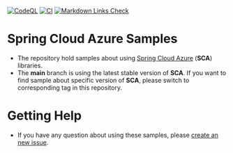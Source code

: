 [![CodeQL](https://github.com/Azure-Samples/azure-spring-boot-samples/actions/workflows/codeql-analysis.yml/badge.svg)](https://github.com/Azure-Samples/azure-spring-boot-samples/actions/workflows/codeql-analysis.yml) [![CI](https://github.com/Azure-Samples/azure-spring-boot-samples/actions/workflows/ci.yml/badge.svg)](https://github.com/Azure-Samples/azure-spring-boot-samples/actions/workflows/ci.yml) [![Markdown Links Check](https://github.com/Azure-Samples/azure-spring-boot-samples/actions/workflows/markdown-link-check.yml/badge.svg)](https://github.com/Azure-Samples/azure-spring-boot-samples/actions/workflows/markdown-link-check.yml) 

# Spring Cloud Azure Samples  
- The repository hold samples about using [Spring Cloud Azure](https://learn.microsoft.com/eazure/developer/java/spring-framework/) (**SCA**) libraries. 
- The **main** branch is using the latest stable version of **SCA**. If you want to find sample about specific version of **SCA**, please switch to corresponding tag in this repository.

# Getting Help
- If you have any question about using these samples, please [create an new issue](https://github.com/Azure-Samples/azure-spring-boot-samples/issues/new/choose).

